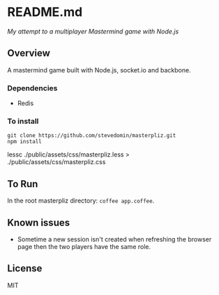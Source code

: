 README.md
======

*My attempt to a multiplayer Mastermind game with Node.js*

## Overview

A mastermind game built with Node.js, socket.io and backbone.

### Dependencies
* Redis

### To install

```
git clone https://github.com/stevedomin/masterpliz.git
npm install
```

lessc ./public/assets/css/masterpliz.less > ./public/assets/css/masterpliz.css

## To Run

In the root masterpliz directory: `coffee app.coffee`.

## Known issues

* Sometime a new session isn't created when refreshing the browser page then the two players have the same role.

## License

MIT